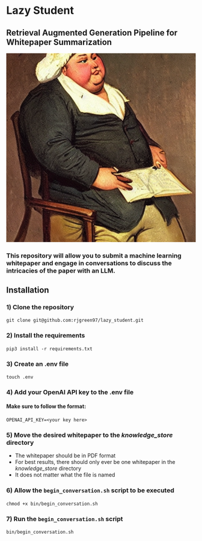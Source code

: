 # Lazy Student
## Retrieval Augmented Generation Pipeline for Whitepaper Summarization
![alt text](assets/lazy_student.png)
### This repository will allow you to submit a machine learning whitepaper and engage in conversations to discuss the intricacies of the paper with an LLM. 

## Installation
### 1) Clone the repository
```
git clone git@github.com:rjgreen97/lazy_student.git
```
### 2) Install the requirements
```
pip3 install -r requirements.txt
```
### 3) Create an .env file
```
touch .env
```
### 4) Add your OpenAI API key to the .env file
#### Make sure to follow the format:
```
OPENAI_API_KEY=<your key here>
```

### 5) Move the desired whitepaper to the *knowledge_store* directory
- The whitepaper should be in PDF format
- For best results, there should only ever be one whitepaper in the *knowledge_store* directory
- It does not matter what the file is named

### 6) Allow the `begin_conversation.sh` script to be executed
```
chmod +x bin/begin_conversation.sh
```

### 7) Run the `begin_conversation.sh` script
```
bin/begin_conversation.sh
```
